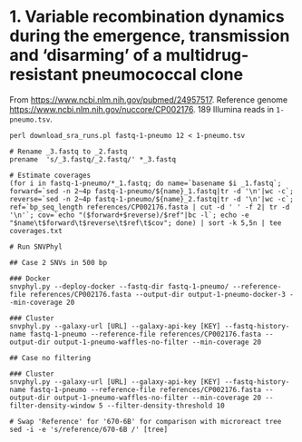 # 1. Variable recombination dynamics during the emergence, transmission and ‘disarming’ of a multidrug-resistant pneumococcal clone

From <https://www.ncbi.nlm.nih.gov/pubmed/24957517>.
Reference genome <https://www.ncbi.nlm.nih.gov/nuccore/CP002176>.
189 Illumina reads in `1-pneumo.tsv`.

```
perl download_sra_runs.pl fastq-1-pneumo 12 < 1-pneumo.tsv

# Rename _3.fastq to _2.fastq
prename  's/_3.fastq/_2.fastq/' *_3.fastq

# Estimate coverages
(for i in fastq-1-pneumo/*_1.fastq; do name=`basename $i _1.fastq`; forward=`sed -n 2~4p fastq-1-pneumo/${name}_1.fastq|tr -d '\n'|wc -c`; reverse=`sed -n 2~4p fastq-1-pneumo/${name}_2.fastq|tr -d '\n'|wc -c`; ref=`bp_seq_length references/CP002176.fasta | cut -d ' ' -f 2| tr -d '\n'`; cov=`echo "($forward+$reverse)/$ref"|bc -l`; echo -e "$name\t$forward\t$reverse\t$ref\t$cov"; done) | sort -k 5,5n | tee coverages.txt

# Run SNVPhyl

## Case 2 SNVs in 500 bp

### Docker
snvphyl.py --deploy-docker --fastq-dir fastq-1-pneumo/ --reference-file references/CP002176.fasta --output-dir output-1-pneumo-docker-3 --min-coverage 20

### Cluster
snvphyl.py --galaxy-url [URL] --galaxy-api-key [KEY] --fastq-history-name fastq-1-pneumo --reference-file references/CP002176.fasta --output-dir output-1-pneumo-waffles-no-filter --min-coverage 20

## Case no filtering

### Cluster
snvphyl.py --galaxy-url [URL] --galaxy-api-key [KEY] --fastq-history-name fastq-1-pneumo --reference-file references/CP002176.fasta --output-dir output-1-pneumo-waffles-no-filter --min-coverage 20 --filter-density-window 5 --filter-density-threshold 10

# Swap 'Reference' for '670-6B' for comparison with microreact tree
sed -i -e 's/reference/670-6B /' [tree]
```
